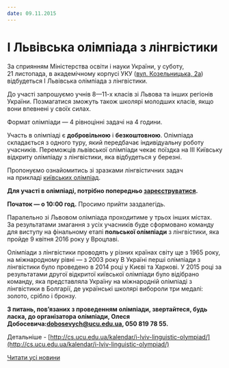 ```yaml
---
date: 09.11.2015
---
```

# I Львівська олімпіада з лінгвістики

За сприянням Міністерства освіти і науки України, у суботу, 21 листопада, в академічному корпусі УКУ ([вул. Козельницька, 2а](https://goo.gl/maps/seEQfarY1vN2)) відбудеться І Львівська олімпіада з лінгвістики.

До участі запрошуємо учнів 8—11-х класів зі Львова та інших регіонів України. Позмагатися зможуть також школярі молодших класів, якщо вони впевнені у своїх силах.

Формат олімпіади — 4 рівноцінні задачі на 4 години.

Участь в олімпіаді є **добровільною** і **безкоштовною**. Олімпіада складається з одного туру, який передбачає індивідуальну роботу учасників. Переможців львівської олімпіади чекає поїздка на III Київську відкриту олімпіаду з лінгвістики, яка відбудеться у березні.

Пропонуємо ознайомитись зі зразками лінгвістичних задач на прикладі [київських олімпіад](https://ling.org.ua/contests/types/olympiads/Kyiv/).

**Для участі в олімпіаді, потрібно попередньо [зареєструватися](https://ling.org.ua/contests/lviv-2015/registration/).**

**Початок — о 10:00 год.** Просимо прийти заздалегідь.

Паралельно зі Львовом олімпіада проходитиме у трьох інших містах. За результатами змагання з усіх учасників буде сформовано команду для виступу на фінальному етапі **польської олімпіади** з лінгвістики, яка пройде 9 квітня 2016 року у Вроцлаві.

Олімпіади з лінгвістики проводять у різних країнах світу ще з 1965 року, на міжнародному рівні — з 2003 року В Україні перші олімпіади з лінгвістики було проведено в 2014 році у Києві та Харкові. У 2015 році за результатами другої відкритої київської олімпіади було відібрано команду, яка представляла Україну на міжнародній олімпіаді з лінгвістики в Болгарії, де українські школярі вибороли три медалі: золото, срібло і бронзу.

**З питань, пов’язаних з проведенням олімпіади, звертайтеся, будь ласка, до організатора олімпіади, Олеся Добосевича:[dobosevych@ucu.edu.ua](mailto:dobosevych@ucu.edu.ua), 050 819 78 55.**

Детальніше - [http://cs.ucu.edu.ua/kalendar/i-lviv-linguistic-olympiad/](http://cs.ucu.edu.ua/kalendar/i-lviv-linguistic-olympiad/)

[Читати усі новини](/news)
